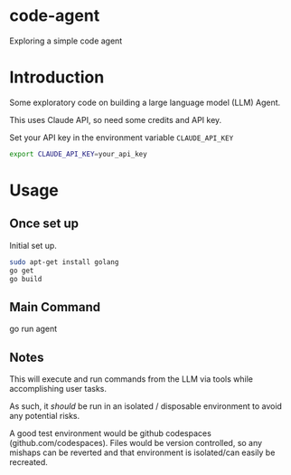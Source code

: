 # code-agent
Exploring a simple code agent

# Introduction
Some exploratory code on building a large language model (LLM) Agent.

This uses Claude API, so need some credits and API key.

Set your API key in the environment variable `CLAUDE_API_KEY`

```bash
export CLAUDE_API_KEY=your_api_key
```

# Usage

## Once set up
Initial set up.
```bash
sudo apt-get install golang
go get
go build
```

## Main Command
go run agent

## Notes
This will execute and run commands from the LLM via tools while accomplishing user tasks.

As such, it _should_ be run in an isolated / disposable environment to avoid any potential risks.

A good test environment would be github codespaces (github.com/codespaces). Files would be version controlled, so any mishaps can be reverted and that environment is isolated/can easily be recreated.
